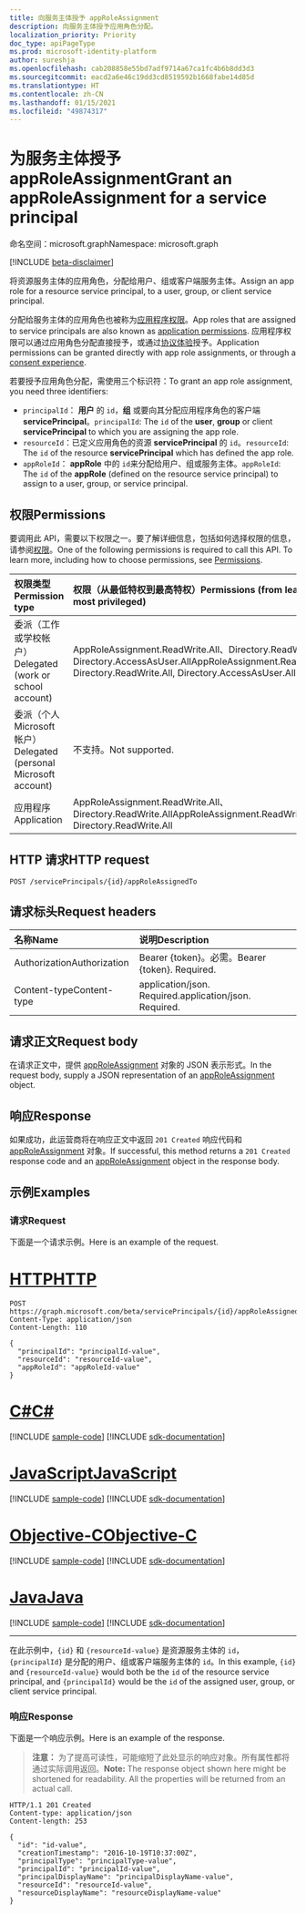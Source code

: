 ```yaml
---
title: 向服务主体授予 appRoleAssignment
description: 向服务主体授予应用角色分配。
localization_priority: Priority
doc_type: apiPageType
ms.prod: microsoft-identity-platform
author: sureshja
ms.openlocfilehash: cab208858e55bd7adf9714a67ca1fc4b6b8dd3d3
ms.sourcegitcommit: eacd2a6e46c19dd3cd8519592b1668fabe14d85d
ms.translationtype: HT
ms.contentlocale: zh-CN
ms.lasthandoff: 01/15/2021
ms.locfileid: "49874317"
---
```

# <a name="grant-an-approleassignment-for-a-service-principal"></a><span data-ttu-id="ae578-103">为服务主体授予 appRoleAssignment</span><span class="sxs-lookup"><span data-stu-id="ae578-103">Grant an appRoleAssignment for a service principal</span></span>

<span data-ttu-id="ae578-104">命名空间：microsoft.graph</span><span class="sxs-lookup"><span data-stu-id="ae578-104">Namespace: microsoft.graph</span></span>

[!INCLUDE [beta-disclaimer](../../includes/beta-disclaimer.md)]

<span data-ttu-id="ae578-105">将资源服务主体的应用角色，分配给用户、组或客户端服务主体。</span><span class="sxs-lookup"><span data-stu-id="ae578-105">Assign an app role for a resource service principal, to a user, group, or client service principal.</span></span>

<span data-ttu-id="ae578-106">分配给服务主体的应用角色也被称为[应用程序权限](/azure/active-directory/develop/v2-permissions-and-consent#permission-types)。</span><span class="sxs-lookup"><span data-stu-id="ae578-106">App roles that are assigned to service principals are also known as [application permissions](/azure/active-directory/develop/v2-permissions-and-consent#permission-types).</span></span> <span data-ttu-id="ae578-107">应用程序权限可以通过应用角色分配直接授予，或通过[协议体验](/azure/active-directory/develop/application-consent-experience)授予。</span><span class="sxs-lookup"><span data-stu-id="ae578-107">Application permissions can be granted directly with app role assignments, or through a [consent experience](/azure/active-directory/develop/application-consent-experience).</span></span>

<span data-ttu-id="ae578-108">若要授予应用角色分配，需使用三个标识符：</span><span class="sxs-lookup"><span data-stu-id="ae578-108">To grant an app role assignment, you need three identifiers:</span></span>

- <span data-ttu-id="ae578-109">`principalId`： **用户** 的 `id`，**组** 或要向其分配应用程序角色的客户端 **servicePrincipal**。</span><span class="sxs-lookup"><span data-stu-id="ae578-109">`principalId`: The `id` of the **user**, **group** or client **servicePrincipal** to which you are assigning the app role.</span></span>
- <span data-ttu-id="ae578-110">`resourceId`：已定义应用角色的资源 **servicePrincipal** 的 `id`。</span><span class="sxs-lookup"><span data-stu-id="ae578-110">`resourceId`: The `id` of the resource **servicePrincipal** which has defined the app role.</span></span>
- <span data-ttu-id="ae578-111">`appRoleId`： **appRole** 中的 `id`来分配给用户、组或服务主体。</span><span class="sxs-lookup"><span data-stu-id="ae578-111">`appRoleId`: The `id` of the **appRole** (defined on the resource service principal) to assign to a user, group, or service principal.</span></span>

## <a name="permissions"></a><span data-ttu-id="ae578-112">权限</span><span class="sxs-lookup"><span data-stu-id="ae578-112">Permissions</span></span>

<span data-ttu-id="ae578-p102">要调用此 API，需要以下权限之一。要了解详细信息，包括如何选择权限的信息，请参阅[权限](/graph/permissions-reference)。</span><span class="sxs-lookup"><span data-stu-id="ae578-p102">One of the following permissions is required to call this API. To learn more, including how to choose permissions, see [Permissions](/graph/permissions-reference).</span></span>

|<span data-ttu-id="ae578-115">权限类型</span><span class="sxs-lookup"><span data-stu-id="ae578-115">Permission type</span></span>      | <span data-ttu-id="ae578-116">权限（从最低特权到最高特权）</span><span class="sxs-lookup"><span data-stu-id="ae578-116">Permissions (from least to most privileged)</span></span>              |
|:--------------------|:---------------------------------------------------------|
|<span data-ttu-id="ae578-117">委派（工作或学校帐户）</span><span class="sxs-lookup"><span data-stu-id="ae578-117">Delegated (work or school account)</span></span> | <span data-ttu-id="ae578-118">AppRoleAssignment.ReadWrite.All、Directory.ReadWrite.All、Directory.AccessAsUser.All</span><span class="sxs-lookup"><span data-stu-id="ae578-118">AppRoleAssignment.ReadWrite.All, Directory.ReadWrite.All, Directory.AccessAsUser.All</span></span>    |
|<span data-ttu-id="ae578-119">委派（个人 Microsoft 帐户）</span><span class="sxs-lookup"><span data-stu-id="ae578-119">Delegated (personal Microsoft account)</span></span> | <span data-ttu-id="ae578-120">不支持。</span><span class="sxs-lookup"><span data-stu-id="ae578-120">Not supported.</span></span>    |
|<span data-ttu-id="ae578-121">应用程序</span><span class="sxs-lookup"><span data-stu-id="ae578-121">Application</span></span> | <span data-ttu-id="ae578-122">AppRoleAssignment.ReadWrite.All、Directory.ReadWrite.All</span><span class="sxs-lookup"><span data-stu-id="ae578-122">AppRoleAssignment.ReadWrite.All, Directory.ReadWrite.All</span></span> |

## <a name="http-request"></a><span data-ttu-id="ae578-123">HTTP 请求</span><span class="sxs-lookup"><span data-stu-id="ae578-123">HTTP request</span></span>

<!-- { "blockType": "ignored" } -->
```http
POST /servicePrincipals/{id}/appRoleAssignedTo
```

## <a name="request-headers"></a><span data-ttu-id="ae578-124">请求标头</span><span class="sxs-lookup"><span data-stu-id="ae578-124">Request headers</span></span>

| <span data-ttu-id="ae578-125">名称</span><span class="sxs-lookup"><span data-stu-id="ae578-125">Name</span></span>       | <span data-ttu-id="ae578-126">说明</span><span class="sxs-lookup"><span data-stu-id="ae578-126">Description</span></span>|
|:-----------|:----------|
| <span data-ttu-id="ae578-127">Authorization</span><span class="sxs-lookup"><span data-stu-id="ae578-127">Authorization</span></span> | <span data-ttu-id="ae578-p103">Bearer {token}。必需。</span><span class="sxs-lookup"><span data-stu-id="ae578-p103">Bearer {token}. Required.</span></span>  |
| <span data-ttu-id="ae578-130">Content-type</span><span class="sxs-lookup"><span data-stu-id="ae578-130">Content-type</span></span> | <span data-ttu-id="ae578-p104">application/json. Required.</span><span class="sxs-lookup"><span data-stu-id="ae578-p104">application/json. Required.</span></span> |

## <a name="request-body"></a><span data-ttu-id="ae578-133">请求正文</span><span class="sxs-lookup"><span data-stu-id="ae578-133">Request body</span></span>

<span data-ttu-id="ae578-134">在请求正文中，提供 [appRoleAssignment](../resources/approleassignment.md) 对象的 JSON 表示形式。</span><span class="sxs-lookup"><span data-stu-id="ae578-134">In the request body, supply a JSON representation of an [appRoleAssignment](../resources/approleassignment.md) object.</span></span>

## <a name="response"></a><span data-ttu-id="ae578-135">响应</span><span class="sxs-lookup"><span data-stu-id="ae578-135">Response</span></span>

<span data-ttu-id="ae578-136">如果成功，此运营商将在响应正文中返回 `201 Created` 响应代码和 [appRoleAssignment](../resources/approleassignment.md) 对象。</span><span class="sxs-lookup"><span data-stu-id="ae578-136">If successful, this method returns a `201 Created` response code and an [appRoleAssignment](../resources/approleassignment.md) object in the response body.</span></span>

## <a name="examples"></a><span data-ttu-id="ae578-137">示例</span><span class="sxs-lookup"><span data-stu-id="ae578-137">Examples</span></span>

### <a name="request"></a><span data-ttu-id="ae578-138">请求</span><span class="sxs-lookup"><span data-stu-id="ae578-138">Request</span></span>

<span data-ttu-id="ae578-139">下面是一个请求示例。</span><span class="sxs-lookup"><span data-stu-id="ae578-139">Here is an example of the request.</span></span>


# <a name="http"></a>[<span data-ttu-id="ae578-140">HTTP</span><span class="sxs-lookup"><span data-stu-id="ae578-140">HTTP</span></span>](#tab/http)
<!-- {
  "blockType": "request",
  "name": "serviceprincipal_create_approleassignedto"
}-->

```http
POST https://graph.microsoft.com/beta/servicePrincipals/{id}/appRoleAssignedTo
Content-Type: application/json
Content-Length: 110

{
  "principalId": "principalId-value",
  "resourceId": "resourceId-value",
  "appRoleId": "appRoleId-value"
}
```
# <a name="c"></a>[<span data-ttu-id="ae578-141">C#</span><span class="sxs-lookup"><span data-stu-id="ae578-141">C#</span></span>](#tab/csharp)
[!INCLUDE [sample-code](../includes/snippets/csharp/serviceprincipal-create-approleassignedto-csharp-snippets.md)]
[!INCLUDE [sdk-documentation](../includes/snippets/snippets-sdk-documentation-link.md)]

# <a name="javascript"></a>[<span data-ttu-id="ae578-142">JavaScript</span><span class="sxs-lookup"><span data-stu-id="ae578-142">JavaScript</span></span>](#tab/javascript)
[!INCLUDE [sample-code](../includes/snippets/javascript/serviceprincipal-create-approleassignedto-javascript-snippets.md)]
[!INCLUDE [sdk-documentation](../includes/snippets/snippets-sdk-documentation-link.md)]

# <a name="objective-c"></a>[<span data-ttu-id="ae578-143">Objective-C</span><span class="sxs-lookup"><span data-stu-id="ae578-143">Objective-C</span></span>](#tab/objc)
[!INCLUDE [sample-code](../includes/snippets/objc/serviceprincipal-create-approleassignedto-objc-snippets.md)]
[!INCLUDE [sdk-documentation](../includes/snippets/snippets-sdk-documentation-link.md)]

# <a name="java"></a>[<span data-ttu-id="ae578-144">Java</span><span class="sxs-lookup"><span data-stu-id="ae578-144">Java</span></span>](#tab/java)
[!INCLUDE [sample-code](../includes/snippets/java/serviceprincipal-create-approleassignedto-java-snippets.md)]
[!INCLUDE [sdk-documentation](../includes/snippets/snippets-sdk-documentation-link.md)]

---


<span data-ttu-id="ae578-145">在此示例中，`{id}` 和 `{resourceId-value}` 是资源服务主体的 `id`，`{principalId}` 是分配的用户、组或客户端服务主体的 `id`。</span><span class="sxs-lookup"><span data-stu-id="ae578-145">In this example, `{id}` and `{resourceId-value}` would both be the `id` of the resource service principal, and `{principalId}` would be the `id` of the assigned user, group, or client service principal.</span></span>

### <a name="response"></a><span data-ttu-id="ae578-146">响应</span><span class="sxs-lookup"><span data-stu-id="ae578-146">Response</span></span>

<span data-ttu-id="ae578-147">下面是一个响应示例。</span><span class="sxs-lookup"><span data-stu-id="ae578-147">Here is an example of the response.</span></span> 

> <span data-ttu-id="ae578-p105">**注意：** 为了提高可读性，可能缩短了此处显示的响应对象。所有属性都将通过实际调用返回。</span><span class="sxs-lookup"><span data-stu-id="ae578-p105">**Note:** The response object shown here might be shortened for readability. All the properties will be returned from an actual call.</span></span>

<!-- {
  "blockType": "response",
  "truncated": true,
  "@odata.type": "microsoft.graph.appRoleAssignment"
} -->

```http
HTTP/1.1 201 Created
Content-type: application/json
Content-length: 253

{
  "id": "id-value",
  "creationTimestamp": "2016-10-19T10:37:00Z",
  "principalType": "principalType-value",
  "principalId": "principalId-value",
  "principalDisplayName": "principalDisplayName-value",
  "resourceId": "resourceId-value",
  "resourceDisplayName": "resourceDisplayName-value"
}
```

<!-- uuid: 8fcb5dbc-d5aa-4681-8e31-b001d5168d79
2015-10-25 14:57:30 UTC -->
<!--
{
  "type": "#page.annotation",
  "description": "Create appRoleAssignment",
  "keywords": "",
  "section": "documentation",
  "tocPath": "",
  "suppressions": [
  ]
}
-->
